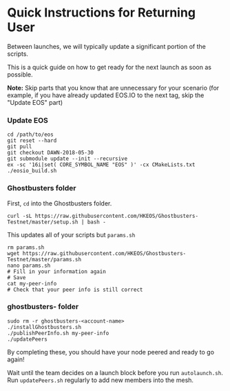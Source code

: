 # Quick Instructions for Returning User

Between launches, we will typically update a significant portion of the scripts. 

This is a quick guide on how to get ready for the next launch as soon as possible.

**Note:** Skip parts that you know that are unnecessary for your scenario (for example, if you have already updated EOS.IO to the next tag, skip the "Update EOS" part)

### Update EOS
```console
cd /path/to/eos
git reset --hard
git pull
git checkout DAWN-2018-05-30
git submodule update --init --recursive
ex -sc '16i|set( CORE_SYMBOL_NAME "EOS" )' -cx CMakeLists.txt
./eosio_build.sh
```

### Ghostbusters folder

First, `cd` into the Ghostbusters folder.

```console
curl -sL https://raw.githubusercontent.com/HKEOS/Ghostbusters-Testnet/master/setup.sh | bash -
```
This updates all of your scripts but `params.sh`

```console
rm params.sh
wget https://raw.githubusercontent.com/HKEOS/Ghostbusters-Testnet/master/params.sh
nano params.sh
# Fill in your information again
# Save
cat my-peer-info
# Check that your peer info is still correct
```

### ghostbusters-<account-name> folder

```console
sudo rm -r ghostbusters-<account-name>
./installGhostbusters.sh
./publishPeerInfo.sh my-peer-info
./updatePeers
```

By completing these, you should have your node peered and ready to go again!

Wait until the team decides on a launch block before you run `autolaunch.sh`. Run `updatePeers.sh` regularly to add new members into the mesh.

